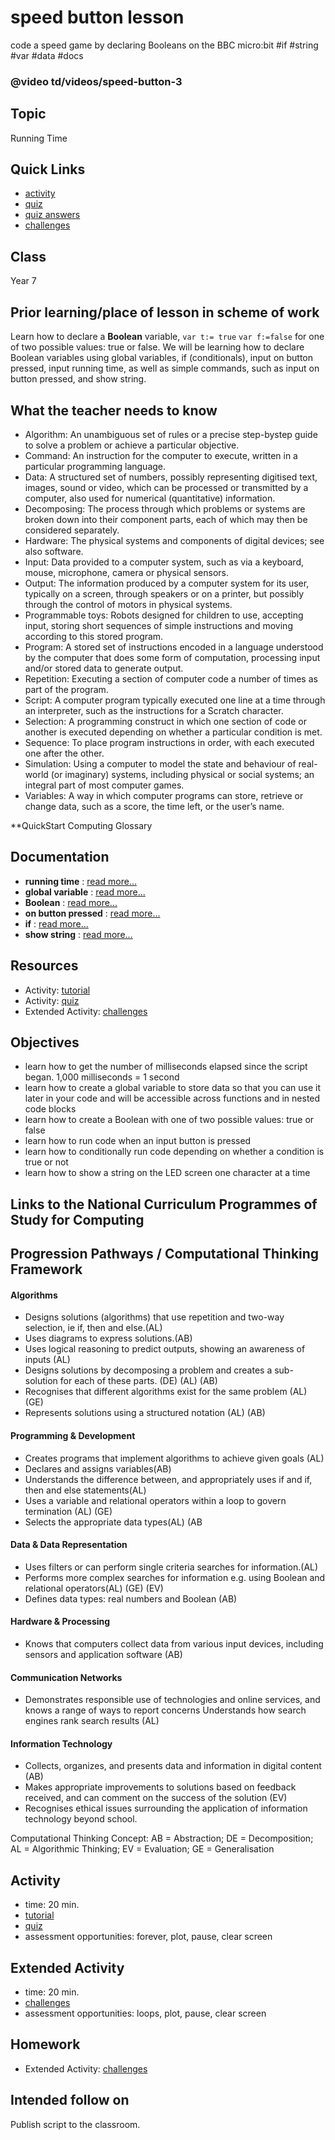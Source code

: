 # speed button lesson

code a speed game by declaring Booleans on the BBC micro:bit #if #string #var #data #docs

### @video td/videos/speed-button-3

## Topic

Running Time

## Quick Links

* [activity](/microbit/lessons/speed-button/activity)
* [quiz](/microbit/lessons/speed-button/quiz)
* [quiz answers](/microbit/lessons/speed-button/quiz-answers)
* [challenges](/microbit/lessons/speed-button/challenges)

## Class

Year 7

## Prior learning/place of lesson in scheme of work

Learn how to declare a **Boolean** variable, `var t:= true` `var f:=false` for one of two possible values: true or false. We will be learning how to declare Boolean variables using global variables, if (conditionals), input on button pressed, input running time,  as well as simple commands, such as input on button pressed, and show string.

## What the teacher needs to know

* Algorithm: An unambiguous set of rules or a precise step-bystep guide to solve a problem or achieve a particular objective.
* Command: An instruction for the computer to execute, written in a particular programming language.
* Data: A structured set of numbers, possibly representing digitised text, images, sound or video, which can be processed or transmitted by a computer, also used for numerical (quantitative) information.
* Decomposing: The process through which problems or systems are broken down into their component parts, each of which may then be considered separately.
* Hardware: The physical systems and components of digital devices; see also software.
* Input: Data provided to a computer system, such as via a keyboard, mouse, microphone, camera or physical sensors.
* Output: The information produced by a computer system for its user, typically on a screen, through speakers or on a printer, but possibly through the control of motors in physical systems.
* Programmable toys: Robots designed for children to use, accepting input, storing short sequences of simple instructions and moving according to this stored program.
* Program: A stored set of instructions encoded in a language understood by the computer that does some form of computation, processing input and/or stored data to generate output.
* Repetition: Executing a section of computer code a number of times as part of the program.
* Script: A computer program typically executed one line at a time through an interpreter, such as the instructions for a Scratch character.
* Selection: A programming construct in which one section of code or another is executed depending on whether a particular condition is met.
* Sequence: To place program instructions in order, with each executed one after the other.
* Simulation: Using a computer to model the state and behaviour of real-world (or imaginary) systems, including physical or social systems; an integral part of most computer games.
* Variables: A way in which computer programs can store, retrieve or change data, such as a score, the time left, or the user’s name.

**QuickStart Computing Glossary

## Documentation

* **running time** : [read more...](/microbit/reference/input/running-time)
* **global variable** : [read more...](/microbit/js/data)
* **Boolean** : [read more...](/microbit/reference/types/boolean)
* **on button pressed** : [read more...](/microbit/reference/input/on-button-pressed)
* **if** : [read more...](/microbit/reference/logic/if)
* **show string** : [read more...](/microbit/reference/basic/show-string)

## Resources

* Activity: [tutorial](/microbit/lessons/speed-button/tutorial)
* Activity: [quiz](/microbit/lessons/speed-button/quiz)
* Extended Activity: [challenges](/microbit/lessons/speed-button/challenges)

## Objectives

* learn how to get the number of milliseconds elapsed since the script began. 1,000 milliseconds = 1 second
* learn how to create a global variable to store data so that you can use it later in your code and will be accessible across functions and in nested code blocks
* learn how to create a Boolean with one of two possible values: true or false
* learn how to run code when an input button is pressed
* learn how to conditionally run code depending on whether a condition is true or not
* learn how to show a string on the LED screen one character at a time

## Links to the National Curriculum Programmes of Study for Computing

## Progression Pathways / Computational Thinking Framework

#### Algorithms

* Designs solutions (algorithms) that use repetition and two-way  selection, ie if, then and else.(AL)
* Uses diagrams to express solutions.(AB)
*  Uses logical reasoning to predict  outputs, showing an awareness of inputs (AL)
*  Designs solutions  by decomposing a problem and creates a sub-solution for each of these parts. (DE) (AL) (AB)
* Recognises that different algorithms exist for the same problem (AL) (GE)
* Represents solutions using a structured notation (AL) (AB)

#### Programming & Development

* Creates programs that implement algorithms to achieve given goals (AL)
*  Declares and assigns variables(AB)
* Understands the difference between, and appropriately uses if and if, then and else statements(AL)
* Uses a variable and relational operators within a loop to govern termination (AL) (GE)
* Selects the appropriate data types(AL) (AB

#### Data & Data Representation

* Uses filters or can perform single criteria searches for information.(AL)
* Performs more complex searches for information e.g. using Boolean and relational operators(AL) (GE) (EV)
* Defines data types: real numbers and Boolean (AB)

#### Hardware & Processing

* Knows that computers collect data from various input devices, including sensors and application software (AB)

#### Communication Networks

* Demonstrates responsible use of technologies and online services, and knows a range of ways to report concerns Understands how search engines rank search results (AL)

#### Information Technology

* Collects, organizes, and presents data and information in digital content (AB)
* Makes appropriate improvements to solutions based on feedback received, and can comment on the success of the solution (EV)
* Recognises ethical issues surrounding the application of information technology beyond school.

Computational Thinking Concept: AB = Abstraction; DE = Decomposition; AL = Algorithmic Thinking; EV = Evaluation; GE = Generalisation

## Activity

* time: 20 min.
* [tutorial](/microbit/lessons/speed-button/tutorial)
* [quiz](/microbit/lessons/speed-button/quiz)
* assessment opportunities: forever, plot, pause, clear screen

## Extended Activity

* time: 20 min.
* [challenges](/microbit/lessons/speed-button/challenges)
* assessment opportunities: loops, plot, pause, clear screen

## Homework

* Extended Activity: [challenges](/microbit/lessons/speed-button/challenges)

## Intended follow on

Publish script to the classroom.

